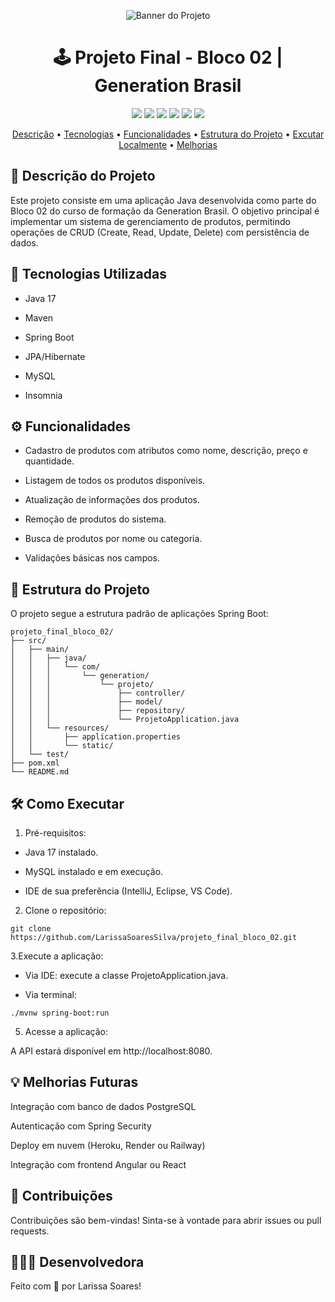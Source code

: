 <p align="center">
  <img src="https://github.com/user-attachments/assets/64d3f6ef-503c-44eb-9f5d-5062fae30c75" alt="Banner do Projeto">
</p>

<h1 align="center">🕹️ Projeto Final - Bloco 02 | Generation Brasil</h1>

<p align="center">
  <img src="https://img.shields.io/badge/status-em%20desenvolvimento-purple?style=for-the-badge" />
  <img src="https://img.shields.io/badge/Java-17-blueviolet?style=for-the-badge&logo=java&logoColor=white" />
  <img src="https://img.shields.io/badge/Spring_Boot-2.7.5-brightgreen?style=for-the-badge&logo=spring&logoColor=white" />
  <img src="https://img.shields.io/badge/Maven-3.8.6-orange?style=for-the-badge&logo=apachemaven&logoColor=white" />
  <img src="https://img.shields.io/badge/MySQL-005C84?style=for-the-badge&logo=mysql&logoColor=white" />
  <img src="https://img.shields.io/badge/Insomnia-4000BF?style=for-the-badge&logo=insomnia&logoColor=white" />
</p>

<p align="center">
  <a href="#descrição-do-projeto">Descrição</a> • 
  <a href="#tecnologias-utilizadas">Tecnologias</a> • 
  <a href="#funcionalidades">Funcionalidades</a> •
  <a href="#estrutura-do-projeto">Estrutura do Projeto</a> • 
  <a href="#como-executar">Excutar Localmente</a> • 
  <a href="#melhorias-futuras">Melhorias</a>
</p>

##

## 📝 Descrição do Projeto

Este projeto consiste em uma aplicação Java desenvolvida como parte do Bloco 02 do curso de formação da Generation Brasil. O objetivo principal é implementar um sistema de gerenciamento de produtos, permitindo operações de CRUD (Create, Read, Update, Delete) com persistência de dados.

## 🚀 Tecnologias Utilizadas

- Java 17

- Maven

- Spring Boot

- JPA/Hibernate

- MySQL

- Insomnia

##

## ⚙️ Funcionalidades

- Cadastro de produtos com atributos como nome, descrição, preço e quantidade.

- Listagem de todos os produtos disponíveis.

- Atualização de informações dos produtos.

- Remoção de produtos do sistema.

- Busca de produtos por nome ou categoria.

- Validações básicas nos campos.  

##

## 📁 Estrutura do Projeto

O projeto segue a estrutura padrão de aplicações Spring Boot:
``` 
projeto_final_bloco_02/
├── src/
│   ├── main/
│   │   ├── java/
│   │   │   └── com/
│   │   │       └── generation/
│   │   │           └── projeto/
│   │   │               ├── controller/
│   │   │               ├── model/
│   │   │               ├── repository/
│   │   │               └── ProjetoApplication.java
│   │   └── resources/
│   │       ├── application.properties
│   │       └── static/
│   └── test/
├── pom.xml
└── README.md
```
##

## 🛠️ Como Executar

1. Pré-requisitos:

- Java 17 instalado.

- MySQL instalado e em execução.

- IDE de sua preferência (IntelliJ, Eclipse, VS Code).

2. Clone o repositório:
```
git clone https://github.com/LarissaSoaresSilva/projeto_final_bloco_02.git
```
3.Execute a aplicação:
- Via IDE: execute a classe ProjetoApplication.java.

- Via terminal:
```
./mvnw spring-boot:run
```
5. Acesse a aplicação:

A API estará disponível em http://localhost:8080.

##

## 💡 Melhorias Futuras

Integração com banco de dados PostgreSQL

Autenticação com Spring Security

Deploy em nuvem (Heroku, Render ou Railway)

Integração com frontend Angular ou React

##

## 🤝 Contribuições

Contribuições são bem-vindas! Sinta-se à vontade para abrir issues ou pull requests.

##

## 👩🏻‍💻 Desenvolvedora

Feito com 💜 por Larissa Soares!

